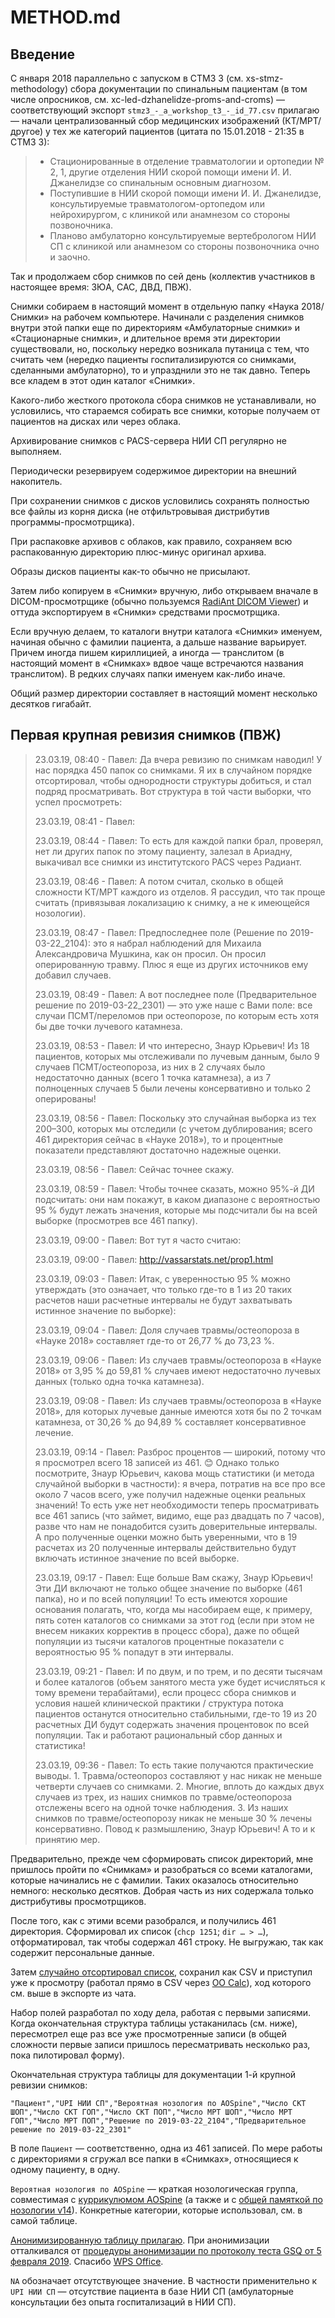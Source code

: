 # METHOD.md

## Введение

С января 2018 параллельно с запуском в СТМЗ 3 (см. xs-stmz-methodology) сбора документации по спинальным пациентам (в том числе опросников, см. xc-led-dzhanelidze-proms-and-croms) — соответствующий экспорт `stmz3_-_a_workshop_t3_-_id_77.csv` прилагаю — начали централизованный сбор медицинских изображений (КТ/МРТ/другое) у тех же категорий пациентов (цитата по 15.01.2018 - 21:35 в СТМЗ 3):

> * Стационированные в отделение травматологии и ортопедии № 2, 1, другие отделения НИИ скорой помощи имени И. И. Джанелидзе со спинальным основным диагнозом.
> * Поступившие в НИИ скорой помощи имени И. И. Джанелидзе, консультируемые травматологом-ортопедом или нейрохирургом, с клиникой или анамнезом со стороны позвоночника.
> * Планово амбулаторно консультируемые вертебрологом НИИ СП с клиникой или анамнезом со стороны позвоночника очно и заочно.

Так и продолжаем сбор снимков по сей день (коллектив участников в настоящее время: ЗЮА, САС, ДВД, ПВЖ).

Снимки собираем в настоящий момент в отдельную папку «Наука 2018/Снимки» на рабочем компьютере. Начинали с разделения снимков внутри этой папки еще по директориям «Амбулаторные снимки» и «Стационарные снимки», и длительное время эти директории существовали, но, поскольку нередко возникала путаница с тем, что считать чем (нередко пациенты госпитализируются со снимками, сделанными амбулаторно), то и упразднили это не так давно. Теперь все кладем в этот один каталог «Снимки».

Какого-либо жесткого протокола сбора снимков не устанавливали, но условились, что стараемся собирать все снимки, которые получаем от пациентов на дисках или через облака.

Архивирование снимков с PACS-сервера НИИ СП регулярно не выполняем.

Периодически резервируем содержимое директории на внешний накопитель.

При сохранении снимков с дисков условились сохранять полностью все файлы из корня диска (не отфильтровывая дистрибутив программы-просмотрщика).

При распаковке архивов с облаков, как правило, сохраняем всю распакованную директорию плюс-минус оригинал архива.

Образы дисков пациенты как-то обычно не присылают.

Затем либо копируем в «Снимки» вручную, либо открываем вначале в DICOM-просмотрщике (обычно пользуемся [RadiAnt DICOM Viewer](https://www.radiantviewer.com)) и оттуда экспортируем в «Снимки» средствами просмотрщика.

Если вручную делаем, то каталоги внутри каталога «Снимки» именуем, начиная обычно с фамилии пациента, а дальше название варьирует. Причем иногда пишем кириллицией, а иногда — транслитом (в настоящий момент в «Снимках» вдвое чаще встречаются названия транслитом). В редких случаях папки именуем как-либо иначе.

Общий размер директории составляет в настоящий момент несколько десятков гигабайт.

## Первая крупная ревизия снимков (ПВЖ)

> 23.03.19, 08:40 - Павел: Да вчера ревизию по снимкам наводил! У нас порядка 450 папок со снимками. Я их в случайном порядке отсортировал, чтобы однородности структуры добиться, и стал подряд просматривать. Вот структура в той части выборки, что успел просмотреть:
>
> 23.03.19, 08:41 - Павел: <Medien ausgeschlossen>
>
> 23.03.19, 08:44 - Павел: То есть для каждой папки брал, проверял, нет ли других папок по этому пациенту, залезал в Ариадну, выкачивал все снимки из институтского PACS через Радиант.
>
> 23.03.19, 08:46 - Павел: А потом считал, сколько в общей сложности КТ/МРТ каждого из отделов. Я рассудил, что так проще считать (привязывая локализацию к снимку, а не к имеющейся нозологии).
>
> 23.03.19, 08:47 - Павел: Предпоследнее поле (Решение по 2019-03-22_2104): это я набрал наблюдений для Михаила Александровича Мушкина, как он просил. Он просил оперированную травму. Плюс я еще из других источников ему добавил случаев.
>
> 23.03.19, 08:49 - Павел: А вот последнее поле (Предварительное решение по 2019-03-22_2301) — это уже наше с Вами поле: все случаи ПСМТ/переломов при остеопорозе, по которым есть хотя бы две точки лучевого катамнеза.
>
> 23.03.19, 08:53 - Павел: И что интересно, Знаур Юрьевич! Из 18 пациентов, которых мы отслеживали по лучевым данным, было 9 случаев ПСМТ/остеопороза, из них в 2 случаях было недостаточно данных (всего 1 точка катамнеза), а из 7 полноценных случаев 5 были лечены консервативно и только 2 оперированы!
>
> 23.03.19, 08:56 - Павел: Поскольку это случайная выборка из тех 200–300, которых мы отследили (с учетом дублирования; всего 461 директория сейчас в «Науке 2018»), то и процентные показатели представляют достаточно надежные оценки.
>
> 23.03.19, 08:56 - Павел: Сейчас точнее скажу.
>
> 23.03.19, 08:59 - Павел: Чтобы точнее сказать, можно 95%-й ДИ подсчитать: они нам покажут, в каком диапазоне с вероятностью 95 % будут лежать значения, которые мы подсчитали бы на всей выборке (просмотрев все 461 папку).
>
> 23.03.19, 09:00 - Павел: Вот тут я часто считаю:
>
> 23.03.19, 09:00 - Павел: http://vassarstats.net/prop1.html
>
> 23.03.19, 09:03 - Павел: Итак, с уверенностью 95 % можно утверждать (это означает, что только где-то в 1 из 20 таких расчетов наши расчетные интервалы не будут захватывать истинное значение по выборке):
>
> 23.03.19, 09:04 - Павел: Доля случаев травмы/остеопороза в «Науке 2018» составляет где-то от 26,77 % до 73,23 %.
>
> 23.03.19, 09:06 - Павел: Из случаев травмы/остеопороза в «Науке 2018» от 3,95 % до 59,81 % случаев имеют недостаточно лучевых данных (только одна точка катамнеза).
>
> 23.03.19, 09:08 - Павел: Из случаев травмы/остеопороза в «Науке 2018», для которых лучевые данные имеются хотя бы по 2 точкам катамнеза, от 30,26 % до 94,89 % составляет консервативное лечение.
>
> 23.03.19, 09:14 - Павел: Разброс процентов — широкий, потому что я просмотрел всего 18 записей из 461. 😊 Однако только посмотрите, Знаур Юрьевич, какова мощь статистики (и метода случайной выборки в частности): я вчера, потратив на все про все около 7 часов всего, уже получил надежные оценки реальных значений! То есть уже нет необходимости теперь просматривать все 461 запись (что займет, видимо, еще раз двадцать по 7 часов), разве что нам не понадобится сузить доверительные интервалы. А про полученные оценки можно быть уверенными, что в 19 расчетах из 20 полученные интервалы действительно будут включать истинное значение по всей выборке.
>
> 23.03.19, 09:17 - Павел: Еще больше Вам скажу, Знаур Юрьевич! Эти ДИ включают не только общее значение по выборке (461 папка), но и по всей популяции! То есть имеются хорошие основания полагать, что, когда мы насобираем еще, к примеру, пять сотен каталогов со снимками за этот год (если при этом не внесем никаких корректив в процесс сбора), даже по общей популяции из тысячи каталогов процентные показатели с вероятностью 95 % попадут в эти интервалы.
>
> 23.03.19, 09:21 - Павел: И по двум, и по трем, и по десяти тысячам и более каталогов (объем занятого места уже будет исчисляться к тому времени терабайтами), если процесс сбора снимков и условия нашей клинической практики / структура потока пациентов останутся относительно стабильными, где-то 19 из 20 расчетных ДИ будут содержать значения процентовок по всей популяции. Так и работают рациональный сбор данных и статистика!
>
> 23.03.19, 09:36 - Павел: То есть такие получаются практические выводы. 1. Травма/остеопороз составляют у нас никак не меньше четверти случаев со снимками. 2. Многие, вплоть до каждых двух случаев из трех, из наших снимков по травме/остеопороза отслежены всего на одной точке наблюдения. 3. Из наших снимков по травме/остеопорозу никак не меньше 30 % лечены консервативно. Повод к размышлению, Знаур Юрьевич! А то и к принятию мер.

Предварительно, прежде чем сформировать список директорий, мне пришлось пройти по «Снимкам» и разобраться со всеми каталогами, которые начинались не с фамилии. Таких оказалось относительно немного: несколько десятков. Добрая часть из них содержала только дистрибутивы просмотрщиков.

После того, как с этими всеми разобрался, и получились 461 директория. Сформировал их список (`chcp 1251`; `dir … > …`), отформатировал, так чтобы содержал 461 строку. Не выгружаю, так как содержит персональные данные.

Затем [случайно отсортировал список](https://www.random.org/lists), сохранил как CSV и приступил уже к просмотру (работал прямо в CSV через [OO Calc](https://www.openoffice.org/porting/mac)), ход которого см. выше в экспорте из чата.

Набор полей разработал по ходу дела, работая с первыми записями. Когда окончательная структура таблицы устаканилась (см. ниже), пересмотрел еще раз все уже просмотренные записи (в общей сложности первые записи пришлось пересматривать несколько раз, пока пилотировал форму).

Окончательная структура таблицы для документации 1-й крупной ревизии снимков:

```
"Пациент","UPI НИИ СП","Вероятная нозология по AOSpine","Число СКТ ШОП","Число СКТ ГОП","Число СКТ ПОП","Число МРТ ШОП","Число МРТ ГОП","Число МРТ ПОП","Решение по 2019-03-22_2104","Предварительное решение по 2019-03-22_2301"
```

В поле `Пациент` — соответственно, одна из 461 записей. По мере работы с директориями я сгружал все папки в «Снимках», относящиеся к одному пациенту, в одну.

`Вероятная нозология по AOSpine` — краткая нозологическая группа, совместимая с [куррикулюмом AOSpine](https://google.com/search?q=aospine+curriculum) (а также и с [общей памяткой по нозологии  v14](http://pussia.today/2019/01/21/noso-memo-v14)). Конкретные категории, которые использовал, см. в самой таблице.

[Анонимизированную таблицу прилагаю](https://github.com/p1m-ortho/xc-led-dzhanelidze-imaging/blob/fcdfe1517b4b859f2c435ecaaa293eb5ec69c376/2019-03-22_2047_XC_-_Cleaned_and_randomised_-_Screening_-_Anonymised.csv). При анонимизации отталкивался от [процедуры анонимизации по протоколу теста GSQ от 5 февраля 2019](https://github.com/p1m-ortho/xs-led-dzhanelidze-global-spine-query/blob/44879a205a7753a977364785d631b16d97117a79/METHOD.md#приложение-процедура-анонимизации). Спасибо [WPS Office](https://play.google.com/store/apps/details?id=cn.wps.moffice_eng).

`NA` обозначает отсутствующее значение. В частности применительно к `UPI НИИ СП` — отсутствие пациента в базе НИИ СП (амбулаторные консультации без опыта госпитализаций в НИИ СП).
